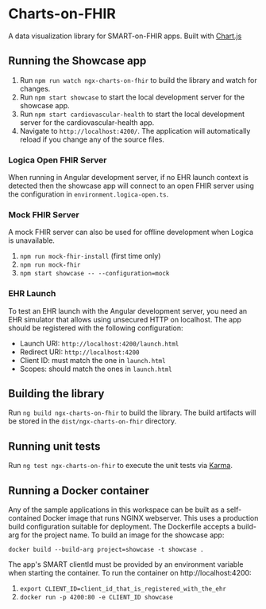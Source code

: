 # Charts-on-FHIR

A data visualization library for SMART-on-FHIR apps.
Built with [Chart.js](https://www.chartjs.org/)

## Running the Showcase app

1. Run `npm run watch ngx-charts-on-fhir` to build the library and watch for changes.
2. Run `npm start showcase` to start the local development server for the showcase app.
2. Run `npm start cardiovascular-health` to start the local development server for the cardiovascular-health app.
3. Navigate to `http://localhost:4200/`. The application will automatically reload if you change any of the source files.

### Logica Open FHIR Server

When running in Angular development server, if no EHR launch context is detected then the showcase app will connect to an open FHIR server using the configuration in `environment.logica-open.ts`.

### Mock FHIR Server

A mock FHIR server can also be used for offline development when Logica is unavailable.
1. `npm run mock-fhir-install` (first time only)
2. `npm run mock-fhir`
3. `npm start showcase -- --configuration=mock`

### EHR Launch

To test an EHR launch with the Angular development server, you need an EHR simulator that allows using unsecured HTTP on localhost. The app should be registered with the following configuration:
- Launch URI: `http://localhost:4200/launch.html`
- Redirect URI: `http://localhost:4200`
- Client ID: must match the one in `launch.html`
- Scopes: should match the ones in `launch.html`

## Building the library

Run `ng build ngx-charts-on-fhir` to build the library. The build artifacts will be stored in the `dist/ngx-charts-on-fhir` directory.

## Running unit tests

Run `ng test ngx-charts-on-fhir` to execute the unit tests via [Karma](https://karma-runner.github.io).

## Running a Docker container

Any of the sample applications in this workspace can be built as a self-contained Docker image that runs NGINX webserver.
This uses a production build configuration suitable for deployment.
The Dockerfile accepts a build-arg for the project name. To build an image for the showcase app:

`docker build --build-arg project=showcase -t showcase .`

The app's SMART clientId must be provided by an environment variable when starting the container.
To run the container on http://localhost:4200:

1. `export CLIENT_ID=client_id_that_is_registered_with_the_ehr`
2. `docker run -p 4200:80 -e CLIENT_ID showcase`
